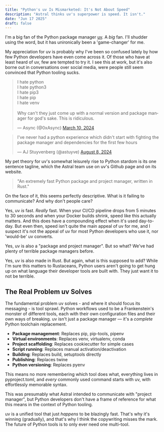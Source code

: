 ```yaml
---
title: "Python's uv Is Mismarketed: It's Not About Speed"
description: "Astral thinks uv's superpower is speed. It isn't."
date: "Jun 17 2025"
draft: false
---
```


I'm a big fan of the Python package manager [uv](https://github.com/astral-sh/uv). A _big_ fan. I'll shudder using the word, but it has unironically been a 'game-changer' for me.

My appreciation for uv is probably why I've been so confused lately by how few Python developers have even come across it. Of those who have at least heard of uv, few are tempted to try it. I see this at work, but it's also borne out in conversations over social media, were people still seem convinced that Python tooling sucks.

<blockquote class="twitter-tweet"><p lang="en" dir="ltr">I hate python<br>I hate python3<br>I hate pip3<br>I hate pip<br>I hate venv<br><br>Why can&#39;t they just come up with a normal version and package manager for god&#39;s sake. This is ridiculous.</p>&mdash; Async (@0xAsync) <a href="https://twitter.com/0xAsync/status/1766962418171670661?ref_src=twsrc%5Etfw">March 10, 2024</a></blockquote> <script async src="https://platform.twitter.com/widgets.js" charset="utf-8"></script>

<blockquote class="twitter-tweet"><p lang="en" dir="ltr">I&#39;ve never had a python experience which didn&#39;t start with fighting the package manager and dependencies for the first few hours</p>&mdash; AJ Stuyvenberg (@astuyve) <a href="https://twitter.com/astuyve/status/1821575077655146751?ref_src=twsrc%5Etfw">August 8, 2024</a></blockquote> <script async src="https://platform.twitter.com/widgets.js" charset="utf-8"></script>

My pet theory for uv's somewhat leisurely rise to Python stardom is its one sentence tagline, which the Astral team use on uv's Github page and on its website.

> "An extremely fast Python package and project manager, written in Rust."

On the face of it, this seems perfectly descriptive. What is it failing to communicate? And why don't people care?

Yes, uv _is_ fast. _Really_ fast. When your CI/CD pipeline drops from 5 minutes to 30 seconds and when your Docker builds shrink, speed like this actually matters. And this does have a compounding effect when it's used day-to-day. But even then, speed isn't quite the main appeal of uv for me, and I suspect it's not the appeal of uv for most Python developers who use it, nor 'would-be' uv converts.

Yes, uv is also a "package and project manager". But so what? We've had plenty of terrible package managers before.

Yes, uv is also made in Rust. But again, what is this supposed to add? While I'm sure this matters to Rustaceans, Python users aren't going to get hung up on what language their developer tools are built with. They just want it to not be terrible.

## The Real Problem uv Solves

The fundamental problem uv solves - and where it should focus its messaging - is tool sprawl. Python workflows used to be a Frankenstein's monster of different tools, each with their own configuration files and their own ways of breaking. uv isn't just a package manager — it's a _complete_ Python toolchain replacement.

- **Package management**: Replaces pip, pip-tools, pipenv
- **Virtual environments**: Replaces venv, virtualenv, conda
- **Project scaffolding**: Replaces cookiecutter for simple cases
- **Script running**: Replaces manual activation/deactivation
- **Building**: Replaces build, setuptools directly
- **Publishing**: Replaces twine
- **Python versioning**: Replaces pyenv

This means no more remembering which tool does what, everything lives in pyproject.toml, and _every_ commonly used command starts with uv, with effortlessly memorable syntax.

This was presumably what Astral intended to communicate with "project manager", but Python developers don't have a frame of reference for what this means in the context of Python tooling.

uv is a unified tool that just _happens_ to be blazingly fast. That's why it's winning (gradually), and that's why I think the copywriting misses the mark. The future of Python tools is to only ever need one multi-tool.

